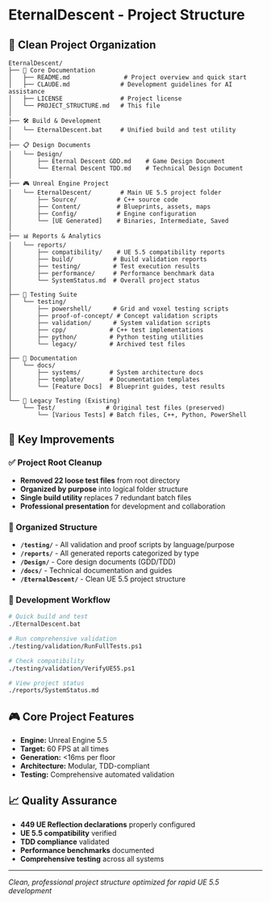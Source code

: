 # EternalDescent - Project Structure

## 📁 Clean Project Organization

```
EternalDescent/
├── 📄 Core Documentation
│   ├── README.md               # Project overview and quick start
│   ├── CLAUDE.md              # Development guidelines for AI assistance
│   ├── LICENSE                # Project license
│   └── PROJECT_STRUCTURE.md   # This file
│
├── 🛠️ Build & Development
│   └── EternalDescent.bat     # Unified build and test utility
│
├── 📋 Design Documents
│   └── Design/
│       ├── Eternal Descent GDD.md    # Game Design Document
│       └── Eternal Descent TDD.md    # Technical Design Document
│
├── 🎮 Unreal Engine Project
│   └── EternalDescent/        # Main UE 5.5 project folder
│       ├── Source/           # C++ source code
│       ├── Content/          # Blueprints, assets, maps
│       ├── Config/           # Engine configuration
│       └── [UE Generated]    # Binaries, Intermediate, Saved
│
├── 📊 Reports & Analytics
│   └── reports/
│       ├── compatibility/    # UE 5.5 compatibility reports
│       ├── build/           # Build validation reports
│       ├── testing/         # Test execution results
│       ├── performance/     # Performance benchmark data
│       └── SystemStatus.md  # Overall project status
│
├── 🧪 Testing Suite
│   └── testing/
│       ├── powershell/      # Grid and voxel testing scripts
│       ├── proof-of-concept/ # Concept validation scripts
│       ├── validation/      # System validation scripts
│       ├── cpp/            # C++ test implementations
│       ├── python/         # Python testing utilities
│       └── legacy/         # Archived test files
│
├── 📖 Documentation
│   └── docs/
│       ├── systems/        # System architecture docs
│       ├── template/       # Documentation templates
│       └── [Feature Docs]  # Blueprint guides, test results
│
└── 🧪 Legacy Testing (Existing)
    └── Test/              # Original test files (preserved)
        └── [Various Tests] # Batch files, C++, Python, PowerShell
```

## 🎯 Key Improvements

### ✅ Project Root Cleanup
- **Removed 22 loose test files** from root directory
- **Organized by purpose** into logical folder structure
- **Single build utility** replaces 7 redundant batch files
- **Professional presentation** for development and collaboration

### 📂 Organized Structure
- **`/testing/`** - All validation and proof scripts by language/purpose
- **`/reports/`** - All generated reports categorized by type
- **`/Design/`** - Core design documents (GDD/TDD)
- **`/docs/`** - Technical documentation and guides
- **`/EternalDescent/`** - Clean UE 5.5 project structure

### 🔧 Development Workflow
```bash
# Quick build and test
./EternalDescent.bat

# Run comprehensive validation
./testing/validation/RunFullTests.ps1

# Check compatibility
./testing/validation/VerifyUE55.ps1

# View project status
./reports/SystemStatus.md
```

## 🎮 Core Project Features

- **Engine:** Unreal Engine 5.5
- **Target:** 60 FPS at all times
- **Generation:** <16ms per floor
- **Architecture:** Modular, TDD-compliant
- **Testing:** Comprehensive automated validation

## 📈 Quality Assurance

- **449 UE Reflection declarations** properly configured
- **UE 5.5 compatibility** verified
- **TDD compliance** validated
- **Performance benchmarks** documented
- **Comprehensive testing** across all systems

---
*Clean, professional project structure optimized for rapid UE 5.5 development*